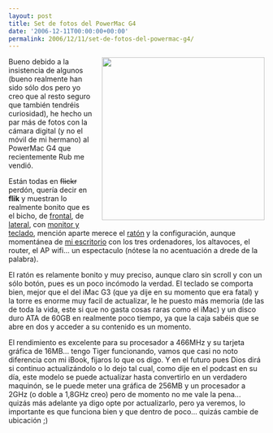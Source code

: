 ```yaml
---
layout: post
title: Set de fotos del PowerMac G4
date: '2006-12-11T00:00:00+00:00'
permalink: 2006/12/11/set-de-fotos-del-powermac-g4/
---
```

<a href="http://www.flickr.com/photos/savior1980/319870211/"><img style="float:right; margin:0 0 10px 10px;cursor:pointer; cursor:hand;width: 320px;" src="http://static.flickr.com/128/319870211_55b060b94a.jpg" border="0" alt="" /></a>
Bueno debido a la insistencia de algunos (bueno realmente han sido sólo dos pero yo creo que al resto seguro que también tendréis curiosidad), he hecho un par más de fotos con la cámara digital (y no el móvil de mi hermano) al PowerMac G4 que recientemente Rub me vendió.

Están todas en <s>flickr</s> perdón, quería decir en <span style="font-weight:bold;">flik</span> y muestran lo realmente bonito que es el bicho, de <a href="http://www.flickr.com/photos/savior1980/319870836/">frontal</a>, de <a href="http://www.flickr.com/photos/savior1980/319870211/">lateral</a>, con <a href="http://www.flickr.com/photos/savior1980/319872195/">monitor y teclado</a>, mención aparte merece el <a href="http://www.flickr.com/photos/savior1980/319869675/">ratón</a> y la configuración, aunque momentánea de <a href="http://www.flickr.com/photos/savior1980/319873247/">mi escritorio</a> con los tres ordenadores, los altavoces, el router, el AP wifi... un espectaculo (nótese la no acentuación a drede de la palabra).  

El ratón es relamente bonito y muy preciso, aunque claro sin scroll y con un sólo botón, pues es un poco incómodo la verdad. El teclado se comporta bien, mejor que el del iMac G3 (que ya dije en su momento que era fatal) y la torre es enorme muy facil de actualizar, le he puesto más memoria (de las de toda la vida, este si que no gasta cosas raras como el iMac) y un disco duro ATA de 60GB en realmente poco tiempo, ya que la caja sabéis que se abre en dos y acceder a su contenido es un momento.

El rendimiento es excelente para su procesador a 466MHz y su tarjeta gráfica de 16MB... tengo Tiger funcionando, vamos que casi no noto diferencia con mi iBook, fijaros lo que os digo. Y en el futuro pues Dios dirá si continuo actualizándolo o lo dejo tal cual, como dije en el podcast en su día, este modelo se puede actualizar hasta convertirlo en un verdadero maquinón, se le puede meter una gráfica de 256MB y un procesador a 2GHz (o doble a 1,8GHz creo) pero de momento no me vale la pena... quizás más adelante ya digo opte por actualizarlo, pero ya veremos, lo importante es que funciona bien y que dentro de poco... quizás cambie de ubicación ;)
